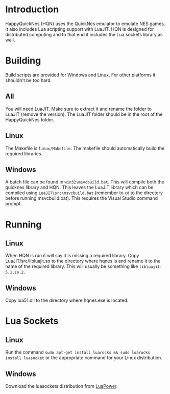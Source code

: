 # Introduction
HappyQuickNes (HQN) uses the QuickNes emulator to emulate NES games. It also includes Lua scripting support with LuaJIT.
HQN is designed for distributed computing and to that end it includes the Lua sockets library as well.

# Building
Build scripts are provided for Windows and Linux. For other platforms it shouldn't be too hard.

## All
You will need LuaJIT. Make sure to extract it and rename the folder to LuaJIT (remove the version).
The LuaJIT folder should be in the root of the HappyQuickNes folder.

## Linux
The Makefile is `linux/Makefile`. The makefile should automatically build the required libraries.

## Windows
A batch file can be found in `win32\msvcbuild.bat`. This will compile both the quicknes library
and HQN. This leaves the LuaJIT library which can be compiled using `LuaJIT\src\msvcbuild.bat`
(remember to `cd` to the directory before running msvcbuild.bat). This requires the Visual Studio
command prompt.

# Running
## Linux
When HQN is run it will say it is missing a required library. Copy LuaJIT/src/libluajit.so
to the directory where hqnes is and rename it to the name of the required library. This will
usually be something like `libluajit-5.1.so.2`.


## Windows
Copy lua51.dll to the directory where hqnes.exe is located.

# Lua Sockets
## Linux
Run the command `sudo apt-get install luarocks && sudo luarocks install luasocket` or the appropriate
command for your Linux distribution.

## Windows
Download the luasockets distribution from [LuaPower](https://luapower.com/socket).
